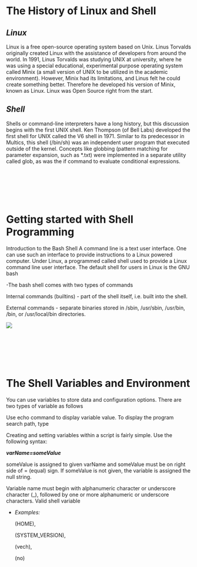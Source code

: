 # The History of Linux and Shell
## ***Linux***

Linux is a free open-source operating system based on Unix. Linus Torvalds originally created Linux with the assistance of developers from around the world. In 1991, Linus Torvalds was studying UNIX at university, where he was using a special educational, experimental purpose operating system called Minix (a small version of UNIX to be utilized in the academic environment). However, Minix had its limitations, and Linus felt he could create something better. Therefore he developed his version of Minix, known as Linux. Linux was Open Source right from the start.

## ***Shell***

Shells or command-line interpreters have a long history, but this discussion begins with the first UNIX shell. Ken Thompson (of Bell Labs) developed the first shell for UNIX called the V6 shell in 1971. Similar to its predecessor in Multics, this shell (/bin/sh) was an independent user program that executed outside of the kernel. Concepts like globbing (pattern matching for parameter expansion, such as *.txt) were implemented in a separate utility called glob, as was the if command to evaluate conditional expressions.

<p>&nbsp;</p>  
<p>&nbsp;</p>
<p>&nbsp;</p>

# Getting started with Shell Programming


Introduction to the Bash Shell
A command line is a text user interface. One can use such an interface to provide instructions to a Linux powered computer. Under Linux, a programmed called shell used to provide a Linux command line user interface. The default shell for users in Linux is the GNU bash

-The bash shell comes with two types of commands

Internal commands (builtins) - part of the shell itself, i.e. built into the shell.


External commands - separate binaries stored in /sbin, /usr/sbin, /usr/bin, /bin, or /usr/local/bin directories.

<img src="shell2.png">

<p>&nbsp;</p>  
<p>&nbsp;</p>  
<p>&nbsp;</p>  


# The Shell Variables and Environment


You can use variables to store data and configuration options. There are two types of variable as follows

Use echo command to display variable value. To display the program search path, type

Creating and setting variables within a script is fairly simple. Use the following syntax:

***varName=someValue***


someValue is assigned to given varName and someValue must be on right side of = (equal) sign. If someValue is not given, the variable is assigned the null string.

Variable name must begin with alphanumeric character or underscore character (_), followed by one or more alphanumeric or underscore characters. Valid shell variable 

* *Examples:* 

    (HOME),

    (SYSTEM_VERSION),

    (vech),

    (no)